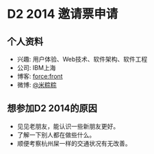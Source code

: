 # D2 2014 邀请票申请

## 个人资料

- 兴趣: 用户体验、Web技术、软件架构、软件工程
- 公司: IBM上海
- 博客: [force:front](http://forcefront.com/)
- 微博: [@米粽粽](http://weibo.com/myst729/)

## 想参加D2 2014的原因

- 见见老朋友，能认识一些新朋友更好。
- 了解一下别人都在做些什么。
- 顺便考察杭州屎一样的交通状况有无改善。
